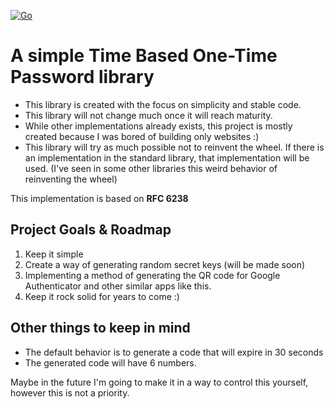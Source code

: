 [![Go](https://github.com/MrTuNNe/GoTOTP/actions/workflows/go.yml/badge.svg)](https://github.com/MrTuNNe/GoTOTP/actions/workflows/go.yml)

# A simple Time Based One-Time Password library
- This library is created with the focus on simplicity and stable code.
- This library will not change much once it will reach maturity.
- While other implementations already exists, this project is mostly created because I was bored of building only websites :) 
- This library will try as much possible not to reinvent the wheel. If there is an implementation in the standard library, that implementation will be used. (I've seen in some other libraries this weird behavior of reinventing the wheel)

This implementation is based on **RFC 6238** 

## Project Goals & Roadmap

 1. Keep it simple
 2. Create a way of generating random secret keys (will be made soon)
 3. Implementing a method of generating the QR code for Google Authenticator and other similar apps like this.
 4.  Keep it rock solid for years to come :)

## Other things to keep in mind
- The default behavior is to generate a code that will expire in 30 seconds
- The generated code will have 6 numbers.

Maybe in the future I'm going to make it in a way to control this yourself, however this is not a priority.


